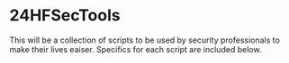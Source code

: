# 24HFSecTools
This will be a collection of scripts to be used by security professionals to make their lives eaiser.  Specifics for each script are
included below.
